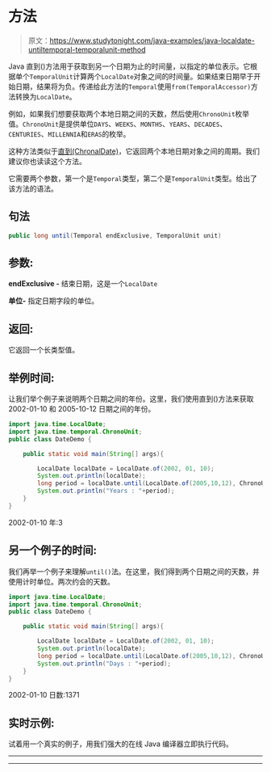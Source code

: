 # 方法

> 原文：<https://www.studytonight.com/java-examples/java-localdate-untiltemporal-temporalunit-method>

Java 直到()方法用于获取到另一个日期为止的时间量，以指定的单位表示。它根据单个`TemporalUnit`计算两个`LocalDate`对象之间的时间量。如果结束日期早于开始日期，结果将为负。传递给此方法的`Temporal`使用`from(TemporalAccessor)`方法转换为`LocalDate`。

例如，如果我们想要获取两个本地日期之间的天数，然后使用`ChronoUnit`枚举值。`ChronoUnit`是提供单位`DAYS`、`WEEKS`、`MONTHS`、`YEARS`、`DECADES`、`CENTURIES`、`MILLENNIA`和`ERAS`的枚举。

这种方法类似于[直到(ChronalDate)](https://www.studytonight.com/java-examples/java-localdate-untilchronolocaldate-method)，它返回两个本地日期对象之间的周期。我们建议你也读读这个方法。

它需要两个参数，第一个是`Temporal`类型，第二个是`TemporalUnit`类型。给出了该方法的语法。

## 句法

```java
public long until(Temporal endExclusive, TemporalUnit unit) 
```

## 参数:

**endExclusive -** 结束日期，这是一个`LocalDate`

**单位-** 指定日期字段的单位。

## 返回:

它返回一个长类型值。

## 举例时间:

让我们举个例子来说明两个日期之间的年份。这里，我们使用直到()方法来获取 2002-01-10 和 2005-10-12 日期之间的年份。

```java
import java.time.LocalDate;
import java.time.temporal.ChronoUnit;
public class DateDemo {

	public static void main(String[] args){  

		LocalDate localDate = LocalDate.of(2002, 01, 10);
		System.out.println(localDate);
		long period = localDate.until(LocalDate.of(2005,10,12), ChronoUnit.YEARS);
		System.out.println("Years : "+period);
	}
}
```

2002-01-10
年:3

## 另一个例子的时间:

我们再举一个例子来理解`until()`法。在这里，我们得到两个日期之间的天数，并使用计时单位。两次约会的天数。

```java
import java.time.LocalDate;
import java.time.temporal.ChronoUnit;
public class DateDemo {

	public static void main(String[] args){  

		LocalDate localDate = LocalDate.of(2002, 01, 10);
		System.out.println(localDate);
		long period = localDate.until(LocalDate.of(2005,10,12), ChronoUnit.DAYS);
		System.out.println("Days : "+period);
	}
}
```

2002-01-10
日数:1371

## 实时示例:

试着用一个真实的例子，用我们强大的在线 Java 编译器立即执行代码。

* * *

* * *